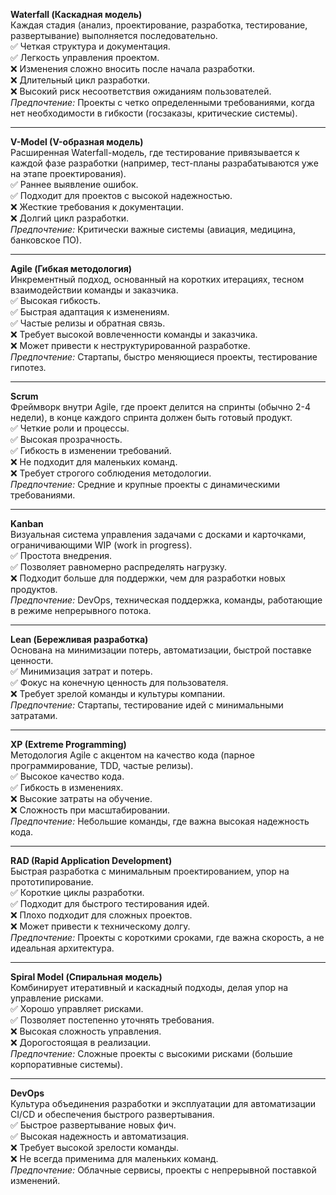 **Waterfall (Каскадная модель)**  
Каждая стадия (анализ, проектирование, разработка, тестирование, развертывание) выполняется последовательно.  
✅ Четкая структура и документация.  
✅ Легкость управления проектом.  
❌ Изменения сложно вносить после начала разработки.  
❌ Длительный цикл разработки.  
❌ Высокий риск несоответствия ожиданиям пользователей.  
_Предпочтение:_ Проекты с четко определенными требованиями, когда нет необходимости в гибкости (госзаказы, критические системы).

---

**V-Model (V-образная модель)**  
Расширенная Waterfall-модель, где тестирование привязывается к каждой фазе разработки (например, тест-планы разрабатываются уже на этапе проектирования).  
✅ Раннее выявление ошибок.  
✅ Подходит для проектов с высокой надежностью.  
❌ Жесткие требования к документации.  
❌ Долгий цикл разработки.  
_Предпочтение:_ Критически важные системы (авиация, медицина, банковское ПО).

---

**Agile (Гибкая методология)**  
Инкрементный подход, основанный на коротких итерациях, тесном взаимодействии команды и заказчика.  
✅ Высокая гибкость.  
✅ Быстрая адаптация к изменениям.  
✅ Частые релизы и обратная связь.  
❌ Требует высокой вовлеченности команды и заказчика.  
❌ Может привести к неструктурированной разработке.  
_Предпочтение:_ Стартапы, быстро меняющиеся проекты, тестирование гипотез.

---

**Scrum**  
Фреймворк внутри Agile, где проект делится на спринты (обычно 2-4 недели), в конце каждого спринта должен быть готовый продукт.  
✅ Четкие роли и процессы.  
✅ Высокая прозрачность.  
✅ Гибкость в изменении требований.  
❌ Не подходит для маленьких команд.  
❌ Требует строгого соблюдения методологии.  
_Предпочтение:_ Средние и крупные проекты с динамическими требованиями.

---

**Kanban**  
Визуальная система управления задачами с досками и карточками, ограничивающими WIP (work in progress).  
✅ Простота внедрения.  
✅ Позволяет равномерно распределять нагрузку.  
❌ Подходит больше для поддержки, чем для разработки новых продуктов.  
_Предпочтение:_ DevOps, техническая поддержка, команды, работающие в режиме непрерывного потока.

---

**Lean (Бережливая разработка)**  
Основана на минимизации потерь, автоматизации, быстрой поставке ценности.  
✅ Минимизация затрат и потерь.  
✅ Фокус на конечную ценность для пользователя.  
❌ Требует зрелой команды и культуры компании.  
_Предпочтение:_ Стартапы, тестирование идей с минимальными затратами.

---

**XP (Extreme Programming)**  
Методология Agile с акцентом на качество кода (парное программирование, TDD, частые релизы).  
✅ Высокое качество кода.  
✅ Гибкость в изменениях.  
❌ Высокие затраты на обучение.  
❌ Сложность при масштабировании.  
_Предпочтение:_ Небольшие команды, где важна высокая надежность кода.

---

**RAD (Rapid Application Development)**  
Быстрая разработка с минимальным проектированием, упор на прототипирование.  
✅ Короткие циклы разработки.  
✅ Подходит для быстрого тестирования идей.  
❌ Плохо подходит для сложных проектов.  
❌ Может привести к техническому долгу.  
_Предпочтение:_ Проекты с короткими сроками, где важна скорость, а не идеальная архитектура.

---

**Spiral Model (Спиральная модель)**  
Комбинирует итеративный и каскадный подходы, делая упор на управление рисками.  
✅ Хорошо управляет рисками.  
✅ Позволяет постепенно уточнять требования.  
❌ Высокая сложность управления.  
❌ Дорогостоящая в реализации.  
_Предпочтение:_ Сложные проекты с высокими рисками (большие корпоративные системы).

---

**DevOps**  
Культура объединения разработки и эксплуатации для автоматизации CI/CD и обеспечения быстрого развертывания.  
✅ Быстрое развертывание новых фич.  
✅ Высокая надежность и автоматизация.  
❌ Требует высокой зрелости команды.  
❌ Не всегда применима для маленьких команд.  
_Предпочтение:_ Облачные сервисы, проекты с непрерывной поставкой изменений.

